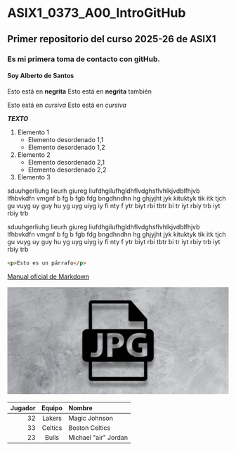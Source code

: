 # ASIX1_0373_A00_IntroGitHub
## Primer repositorio del curso 2025-26 de ASIX1
### Es mi primera toma de contacto con gitHub.
#### Soy Alberto de Santos

Esto está en __negrita__
Esto está en **negrita** también

Esto está en _cursiva_
Esto está en *cursiva*

**_TEXTO_**

1. Elemento 1
    * Elemento desordenado 1,1
    * Elemento desordenado 1,2
2. Elemento 2
    * Elemento desordenado 2,1
    * Elemento desordenado 2,2
3. Elemento 3

sduuhgerliuhg lieurh giureg liufdhgilufhgldhflvdghsflvhlkjvdblfhjvb lfhbvkdfn vmgnf b fg b fgb fdg bngdhndhn hg ghjyjht jyk kituktyk tik itk tjch gu vuyg uy guy hu yg uyg uiyg iy fi nty f ytr biyt rbi tbtr bi tr iyt rbiy trb iyt rbiy trb

sduuhgerliuhg lieurh giureg liufdhgilufhgldhflvdghsflvhlkjvdblfhjvb lfhbvkdfn vmgnf b fg b fgb fdg bngdhndhn hg ghjyjht jyk kituktyk tik itk tjch gu vuyg uy guy hu yg uyg uiyg iy fi nty f ytr biyt rbi tbtr bi tr iyt rbiy trb iyt rbiy trb

```html
<p>Esto es un párrafo</p>
```
[Manual oficial de Markdown](https://markdown.es/ "Texto adicional sobre el enlace")

![alt text](./imagen1.jpg "Imagen random de un archivo")



| Jugador | Equipo | Nombre |
|--------:|:-----------------:|:--------------------|
| 32 | Lakers | Magic Johnson |
| 33 | Celtics | Boston Celtics |
| 23 | Bulls | Michael "air" Jordan |








